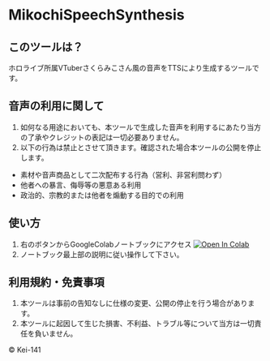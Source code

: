 # MikochiSpeechSynthesis

## このツールは？
ホロライブ所属VTuberさくらみこさん風の音声をTTSにより生成するツールです。

## 音声の利用に関して
1. 如何なる用途においても、本ツールで生成した音声を利用するにあたり当方の了承やクレジットの表記は一切必要ありません。
2. 以下の行為は禁止とさせて頂きます。確認された場合本ツールの公開を停止します。
 - 素材や音声商品として二次配布する行為（営利、非営利問わず）
 - 他者への暴言、侮辱等の悪意ある利用
 - 政治的、宗教的または他者を煽動する目的での利用

## 使い方
1. 右のボタンからGoogleColabノートブックにアクセス [![Open In Colab](https://colab.research.google.com/assets/colab-badge.svg)](https://colab.research.google.com/github/peaceiris/emoji-ime-dictionary/blob/master/generate.ipynb) 
2. ノートブック最上部の説明に従い操作して下さい。

## 利用規約・免責事項
1. 本ツールは事前の告知なしに仕様の変更、公開の停止を行う場合があります。
2. 本ツールに起因して生じた損害、不利益、トラブル等について当方は一切責任を負いません。

© Kei-141
